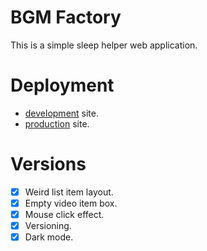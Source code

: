 # BGM Factory

This is a simple sleep helper web application.

# Deployment

- [development](https://bf-dev.codeliners.cc) site.
- [production](https://bf.codeliners.cc) site.

# Versions

- [x] Weird list item layout.
- [x] Empty video item box.
- [x] Mouse click effect.
- [x] Versioning.
- [x] Dark mode.
